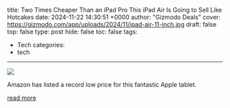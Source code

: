 title: Two Times Cheaper Than an iPad Pro This iPad Air Is Going to Sell Like Hotcakes
date: 2024-11-22 14:30:51 +0000
author: "Gizmodo Deals"
cover: https://gizmodo.com/app/uploads/2024/11/ipad-air-11-inch.jpg
draft: false
top: false
type: post
hide: false
toc: false
tags:
  - Tech
categories:
  - tech
---

![](https://gizmodo.com/app/uploads/2024/11/ipad-air-11-inch.jpg)

Amazon has listed a record low price for this fantastic Apple tablet.

[read more](https://gizmodo.com/two-times-cheaper-than-an-ipad-pro-this-ipad-air-is-going-to-sell-like-hotcakes-2000528319)
